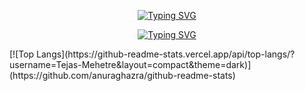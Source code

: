 <div align="center">

  <!-- First Line Typing Animation with Decreased Font Size -->
  [![Typing SVG](https://readme-typing-svg.demolab.com?font=Fira+Code&weight=500&size=32&pause=1000&color=00F7D2&center=true&vCenter=true&width=800&lines=Hello+there+👋%2C+I'm+Tejas+Mehetre)](https://git.io/typing-svg)

  <!-- Second Line Typing Animation -->
  [![Typing SVG](https://readme-typing-svg.demolab.com?font=Fira+Code&weight=400&size=18&pause=1000&color=F745B5&center=true&vCenter=true&width=800&lines=An+aspiring+Competitive+Programmer+and+Web+Developer)](https://git.io/typing-svg)

</div>

<div>
 [![Top Langs](https://github-readme-stats.vercel.app/api/top-langs/?username=Tejas-Mehetre&layout=compact&theme=dark)](https://github.com/anuraghazra/github-readme-stats)
</div>
